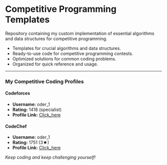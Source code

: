 # Competitive Programming Templates

Repository containing my custom implementation of essential algorithms and data structures for competitive programming.
- Templates for crucial algorithms and data structures.
- Ready-to-use code for competitive programming contests.
- Optimized solutions for common coding problems.
- Organized for quick reference and usage.


---


### My Competitive Coding Profiles


#### Codeforces

- **Username:** oder_1
- **Rating:** 1418 (specialist)
- **Profile Link:** [Click_here](https://codeforces.com/profile/oder_1)

#### CodeChef

- **Username:** oder_1
- **Rating:** 1751 (3&#9733;)
- **Profile Link:** [Click_here](https://www.codechef.com/users/oder_1)



*Keep coding and keep challenging yourself!*
